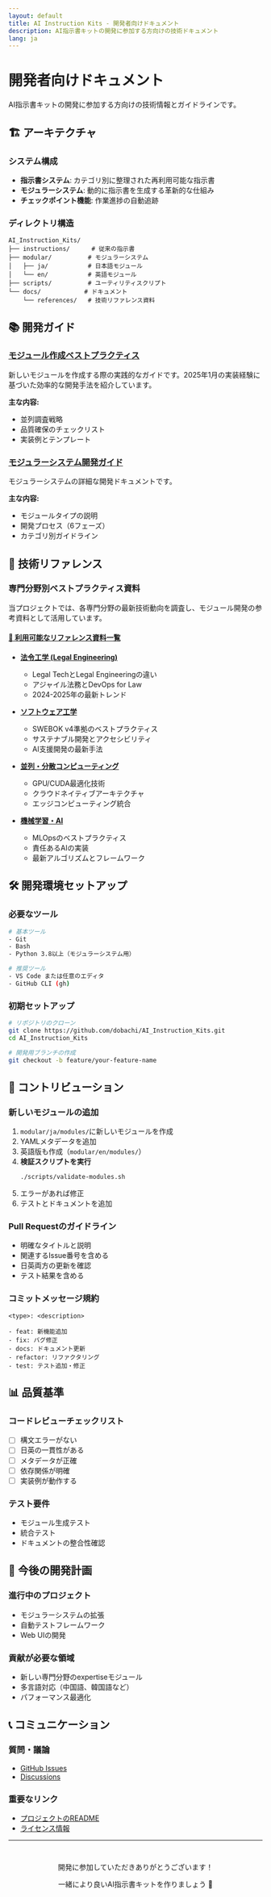 ```yaml
---
layout: default
title: AI Instruction Kits - 開発者向けドキュメント
description: AI指示書キットの開発に参加する方向けの技術ドキュメント
lang: ja
---
```


# 開発者向けドキュメント

AI指示書キットの開発に参加する方向けの技術情報とガイドラインです。

## 🏗️ アーキテクチャ

### システム構成
- **指示書システム**: カテゴリ別に整理された再利用可能な指示書
- **モジュラーシステム**: 動的に指示書を生成する革新的な仕組み
- **チェックポイント機能**: 作業進捗の自動追跡

### ディレクトリ構造
```
AI_Instruction_Kits/
├── instructions/      # 従来の指示書
├── modular/          # モジュラーシステム
│   ├── ja/           # 日本語モジュール
│   └── en/           # 英語モジュール
├── scripts/          # ユーティリティスクリプト
└── docs/            # ドキュメント
    └── references/   # 技術リファレンス資料
```

## 📚 開発ガイド

### [モジュール作成ベストプラクティス](best-practices/module-creation)
新しいモジュールを作成する際の実践的なガイドです。2025年1月の実装経験に基づいた効率的な開発手法を紹介しています。

**主な内容:**
- 並列調査戦略
- 品質確保のチェックリスト
- 実装例とテンプレート

### [モジュラーシステム開発ガイド](https://github.com/dobachi/AI_Instruction_Kits/blob/main/modular/DEVELOPMENT.md)
モジュラーシステムの詳細な開発ドキュメントです。

**主な内容:**
- モジュールタイプの説明
- 開発プロセス（6フェーズ）
- カテゴリ別ガイドライン

## 🔬 技術リファレンス

### 専門分野別ベストプラクティス資料

当プロジェクトでは、各専門分野の最新技術動向を調査し、モジュール開発の参考資料として活用しています。

#### [📖 利用可能なリファレンス資料一覧](references/)

- **[法令工学 (Legal Engineering)](references/legal-engineering)**
  - Legal TechとLegal Engineeringの違い
  - アジャイル法務とDevOps for Law
  - 2024-2025年の最新トレンド

- **[ソフトウェア工学](references/software-engineering)**
  - SWEBOK v4準拠のベストプラクティス
  - サステナブル開発とアクセシビリティ
  - AI支援開発の最新手法

- **[並列・分散コンピューティング](references/parallel-distributed)**
  - GPU/CUDA最適化技術
  - クラウドネイティブアーキテクチャ
  - エッジコンピューティング統合

- **[機械学習・AI](references/machine-learning)**
  - MLOpsのベストプラクティス
  - 責任あるAIの実装
  - 最新アルゴリズムとフレームワーク

## 🛠️ 開発環境セットアップ

### 必要なツール
```bash
# 基本ツール
- Git
- Bash
- Python 3.8以上（モジュラーシステム用）

# 推奨ツール
- VS Code または任意のエディタ
- GitHub CLI (gh)
```

### 初期セットアップ
```bash
# リポジトリのクローン
git clone https://github.com/dobachi/AI_Instruction_Kits.git
cd AI_Instruction_Kits

# 開発用ブランチの作成
git checkout -b feature/your-feature-name
```

## 🤝 コントリビューション

### 新しいモジュールの追加
1. `modular/ja/modules/`に新しいモジュールを作成
2. YAMLメタデータを追加
3. 英語版も作成（`modular/en/modules/`）
4. **検証スクリプトを実行**
   ```bash
   ./scripts/validate-modules.sh
   ```
5. エラーがあれば修正
6. テストとドキュメントを追加

### Pull Requestのガイドライン
- 明確なタイトルと説明
- 関連するIssue番号を含める
- 日英両方の更新を確認
- テスト結果を含める

### コミットメッセージ規約
```
<type>: <description>

- feat: 新機能追加
- fix: バグ修正
- docs: ドキュメント更新
- refactor: リファクタリング
- test: テスト追加・修正
```

## 📊 品質基準

### コードレビューチェックリスト
- [ ] 構文エラーがない
- [ ] 日英の一貫性がある
- [ ] メタデータが正確
- [ ] 依存関係が明確
- [ ] 実装例が動作する

### テスト要件
- モジュール生成テスト
- 統合テスト
- ドキュメントの整合性確認

## 🚀 今後の開発計画

### 進行中のプロジェクト
- モジュラーシステムの拡張
- 自動テストフレームワーク
- Web UIの開発

### 貢献が必要な領域
- 新しい専門分野のexpertiseモジュール
- 多言語対応（中国語、韓国語など）
- パフォーマンス最適化

## 📞 コミュニケーション

### 質問・議論
- [GitHub Issues](https://github.com/dobachi/AI_Instruction_Kits/issues)
- [Discussions](https://github.com/dobachi/AI_Instruction_Kits/discussions)

### 重要なリンク
- [プロジェクトのREADME](https://github.com/dobachi/AI_Instruction_Kits/blob/main/README.md)
- [ライセンス情報](https://github.com/dobachi/AI_Instruction_Kits/blob/main/LICENSE)

---

<div style="text-align: center; margin-top: 3em;">
  <p>開発に参加していただきありがとうございます！</p>
  <p>一緒により良いAI指示書キットを作りましょう 🚀</p>
</div>
